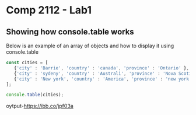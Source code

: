 # Comp 2112 - Lab1
## Showing how console.table works

Below is an example of an array of objects and how to display it using console.table
```js
const cities = [
   {'city' : 'Barrie', 'country' : 'canada', 'province' : 'Ontario' },
   {'city' : 'sydeny', 'country' : 'Australi', 'province' : 'Nova Scotia '},
   {'city' : 'New york', 'country' : 'America', 'province' : 'new york'  }   ,
];

console.table(cities);
```
oytput-https://ibb.co/jpf03a
